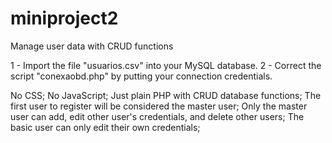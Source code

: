# miniproject2
Manage user data with CRUD functions

1 - Import the file "usuarios.csv" into your MySQL database.
2 - Correct the script "conexaobd.php" by putting your connection credentials.

No CSS;
No JavaScript;
Just plain PHP with CRUD database functions;
The first user to register will be considered the master user;
Only the master user can add, edit other user's credentials, and delete other users;
The basic user can only edit their own credentials;
